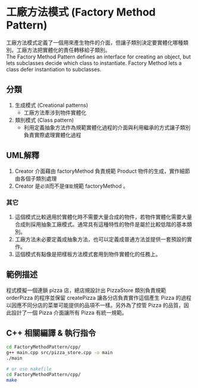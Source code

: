 # 工廠方法模式 (Factory Method Pattern)

工廠方法模式定義了一個用來產生物件的介面，但讓子類別決定要實體化哪種類別。工廠方法把實體化的責任轉移給子類別。  
The Factory Method Pattern defines an interface for creating an object, but lets subclasses decide which class to instantiate. Factory Method lets a class defer instantiation to subclasses.

## 分類

1. 生成模式 (Creational patterns)
   - 工廠方法牽涉到物件實體化
1. 類別模式 (Class pattern)
   - 利用定義抽象方法作為規範實體化過程的介面與利用繼承的方式讓子類別負責實際處理實體化過程

## UML解釋

1. Creator 介面藉由 factoryMethod 負責規範 Product 物件的生成，實作細節由各個子類別處理
2. Creator 是`必須`而不是`僅能`規範 factoryMethod 。

### 其它

1. 這個模式比較適用於實體化時不需要大量合成的物件，若物件實體化需要大量合成則採用抽象工廠模式。通常具有這種特性的物件是屬於比較低階的基本類別。
1. 工廠方法未必要定義成抽象方法，也可以定義成普通方法並提供一套預設的實作。
1. 這個模式有點像是把樣板方法模式套用到物件實體化的任務上。

## 範例描述

程式模擬一個連鎖 pizza 店，總店規設計出 PizzaStore 類別負責規範 orderPizza 的程序並保留 createPizza 讓各分店負責實作這個產生 Pizza 的過程以因應不同分店的菜單可能提供的品項不一樣。另外為了控管 Pizza 的品質，因此設計了一個 Pizza 介面讓所有 Pizza 有統一規範。

## C++ 相關編譯 & 執行指令  

```bash
cd FactoryMethodPattern/cpp/  
g++ main.cpp src/pizza_store.cpp -o main  
./main

# or use makefile
cd FactoryMethodPattern/cpp/  
make
```
